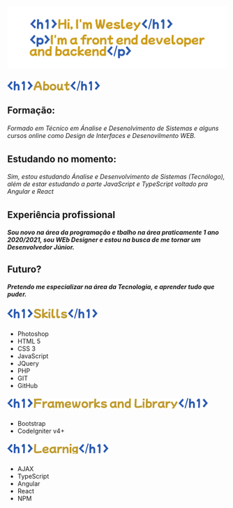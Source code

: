 # <img src="head.png">

##### <img src="sobre.png">
## Formação:
###### Formado em Técnico em Ánalise e Desenolvimento de Sistemas e alguns cursos online como Design de Interfaces e Desenovilmento WEB.
## Estudando no momento:
###### Sim, estou estudando Ánalise e Desenvolvimento de Sistemas (Tecnólogo), além de estar estudando a parte JavaScript e TypeScript voltado pra Angular e React
## Experiência profissional
##### Sou novo na área da programação e tbalho na área praticamente 1 ano 2020/2021, sou WEb Designer e estou na busca de me tornar um Desenvolvedor Júnior.
## Futuro?
##### Pretendo me especializar na área da Tecnologia, e aprender tudo que puder.
##### <img src="habilidades.png">
* Photoshop
* HTML 5
* CSS 3
* JavaScript
* JQuery
* PHP
* GIT
* GitHub

##### <img src="framework_library.png">
* Bootstrap
* CodeIgniter v4+

##### <img src="learning.png">
* AJAX
* TypeScript
* Angular
* React
* NPM

